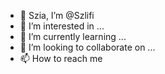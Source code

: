 - 👋 Szia, I’m @Szlifi
- 👀 I’m interested in ...
- 🌱 I’m currently learning ...
- 💞️ I’m looking to collaborate on ...
- 📫 How to reach me 
